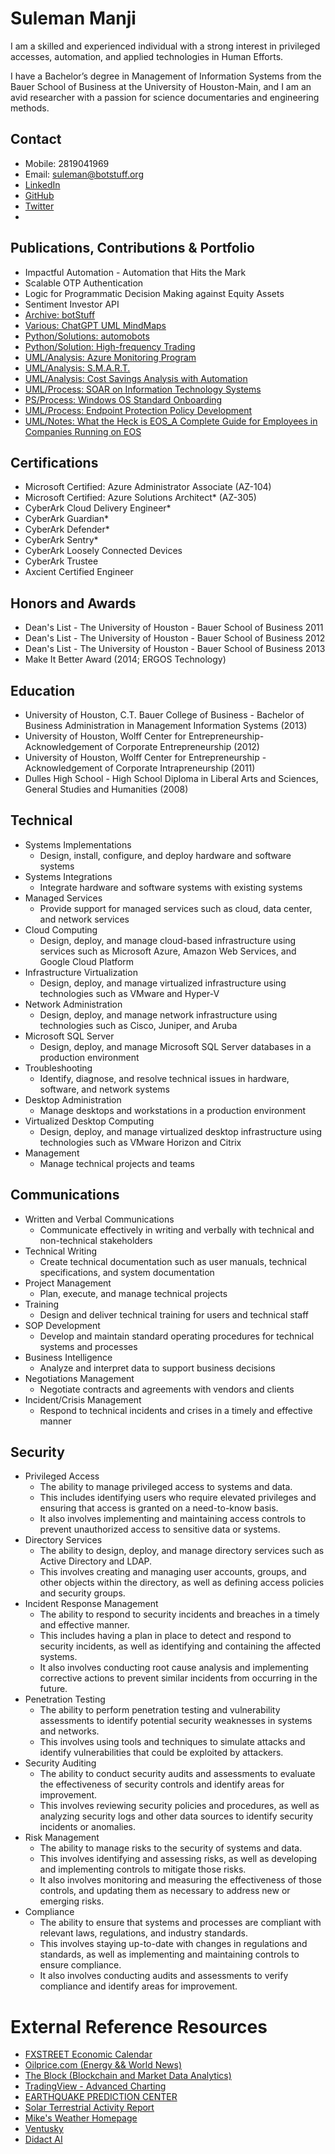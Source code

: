 # Suleman Manji
I am a skilled and experienced individual with a strong interest in privileged accesses, automation, and applied technologies in Human Efforts. 

I have a Bachelor’s degree in Management of Information Systems from the Bauer School of Business at the University of Houston-Main, and I am an avid researcher with a passion for science documentaries and engineering methods.

## Contact
- Mobile: 2819041969
- Email: suleman@botstuff.org
- [LinkedIn](www.linkedin.com/in/sulemanmanji)
- [GitHub](https://suleman.botstuff.org/)
- [Twitter](https://twitter.com/slullyman/)
- 

## Publications, Contributions & Portfolio
- Impactful Automation - Automation that Hits the Mark
- Scalable OTP Authentication
- Logic for Programmatic Decision Making against Equity Assets
- Sentiment Investor API 
- [Archive: botStuff](https://github.com/username/project1)
- [Various: ChatGPT UML MindMaps](https://github.com/ssmanji89/mindmaps)
- [Python/Solutions: automobots](https://github.com/ssmanji89/automobots)
- [Python/Solution: High-frequency Trading](https://github.com/ssmanji89/botstuff_hft_cryptos)
- [UML/Analysis: Azure Monitoring Program](https://github.dev/ssmanji89/mindmaps/blob/1033aba396da4634630cc13021f4f439355ecb8a/Node-Azure_Monitoring-Detailed.md#L1)
- [UML/Analysis: S.M.A.R.T. ](https://github.dev/ssmanji89/mindmaps/blob/1033aba396da4634630cc13021f4f439355ecb8a/MindMap%20for%20Defining%20SMART%20Goals.uml#L1-L28)
- [UML/Analysis: Cost Savings Analysis with Automation](https://github.dev/ssmanji89/mindmaps/blob/1033aba396da4634630cc13021f4f439355ecb8a/Cost-Savings%20Opportunities%20for%20Customers.md#L1-L53)
- [UML/Process: SOAR on Information Technology Systems](https://github.com/ssmanji89/mindmaps/blob/main/SOAR%20IT%20Landscape%20Integration.md)
- [PS/Process: Windows OS Standard Onboarding](https://gist.github.com/botstufforg/84470eb9d12d454b0a452af8c963ff3f)
- [UML/Process: Endpoint Protection Policy Development](https://gist.github.com/ssmanji89/8e31a60a6efd14b92898ee77c9da5dc4)
- [UML/Notes: What the Heck is EOS_A Complete Guide for Employees in Companies Running on EOS](https://github.com/ssmanji89/public/blob/main/posts/notes_What_the_Heck_is_EOS-A_Complete_Guide_for_Employees_in_Companies_Running_on_EOS.md)

## Certifications
- Microsoft Certified: Azure Administrator Associate (AZ-104)
- Microsoft Certified: Azure Solutions Architect* (AZ-305)
- CyberArk Cloud Delivery Engineer*
- CyberArk Guardian*
- CyberArk Defender*
- CyberArk Sentry*
- CyberArk Loosely Connected Devices
- CyberArk Trustee
- Axcient Certified Engineer

## Honors and Awards
- Dean's List - The University of Houston - Bauer School of Business 2011 
- Dean's List - The University of Houston - Bauer School of Business 2012 
- Dean's List - The University of Houston - Bauer School of Business 2013
- Make It Better Award (2014; ERGOS Technology)

## Education
- University of Houston, C.T. Bauer College of Business - Bachelor of Business Administration in Management Information Systems (2013)
- University of Houston, Wolff Center for Entrepreneurship- Acknowledgement of Corporate Entrepreneurship (2012)
- University of Houston, Wolff Center for Entrepreneurship - Acknowledgement of Corporate Intrapreneurship (2011)
- Dulles High School - High School Diploma in Liberal Arts and Sciences, General Studies and Humanities (2008)

## Technical
- Systems Implementations
  - Design, install, configure, and deploy hardware and software systems
- Systems Integrations
  - Integrate hardware and software systems with existing systems
- Managed Services
  - Provide support for managed services such as cloud, data center, and network services
- Cloud Computing
  - Design, deploy, and manage cloud-based infrastructure using services such as Microsoft Azure, Amazon Web Services, and Google Cloud Platform
- Infrastructure Virtualization
  - Design, deploy, and manage virtualized infrastructure using technologies such as VMware and Hyper-V
- Network Administration
  - Design, deploy, and manage network infrastructure using technologies such as Cisco, Juniper, and Aruba
- Microsoft SQL Server
  - Design, deploy, and manage Microsoft SQL Server databases in a production environment
- Troubleshooting
  - Identify, diagnose, and resolve technical issues in hardware, software, and network systems
- Desktop Administration
  - Manage desktops and workstations in a production environment
- Virtualized Desktop Computing
  - Design, deploy, and manage virtualized desktop infrastructure using technologies such as VMware Horizon and Citrix
- Management
  - Manage technical projects and teams
  
## Communications
- Written and Verbal Communications
  - Communicate effectively in writing and verbally with technical and non-technical stakeholders
- Technical Writing
  - Create technical documentation such as user manuals, technical specifications, and system documentation
- Project Management
  - Plan, execute, and manage technical projects
- Training
  - Design and deliver technical training for users and technical staff
- SOP Development
  - Develop and maintain standard operating procedures for technical systems and processes
- Business Intelligence
  - Analyze and interpret data to support business decisions
- Negotiations Management
  - Negotiate contracts and agreements with vendors and clients
- Incident/Crisis Management
  - Respond to technical incidents and crises in a timely and effective manner

## Security
- Privileged Access 
  - The ability to manage privileged access to systems and data. 
  - This includes identifying users who require elevated privileges and ensuring that access is granted on a need-to-know basis. 
  - It also involves implementing and maintaining access controls to prevent unauthorized access to sensitive data or systems.
- Directory Services
  - The ability to design, deploy, and manage directory services such as Active Directory and LDAP. 
  - This involves creating and managing user accounts, groups, and other objects within the directory, as well as defining access policies and security groups.
- Incident Response Management
  - The ability to respond to security incidents and breaches in a timely and effective manner. 
  - This includes having a plan in place to detect and respond to security incidents, as well as identifying and containing the affected systems. 
  - It also involves conducting root cause analysis and implementing corrective actions to prevent similar incidents from occurring in the future.
- Penetration Testing
  - The ability to perform penetration testing and vulnerability assessments to identify potential security weaknesses in systems and networks. 
  - This involves using tools and techniques to simulate attacks and identify vulnerabilities that could be exploited by attackers.
- Security Auditing 
  - The ability to conduct security audits and assessments to evaluate the effectiveness of security controls and identify areas for improvement. 
  - This involves reviewing security policies and procedures, as well as analyzing security logs and other data sources to identify security incidents or anomalies.
- Risk Management
  - The ability to manage risks to the security of systems and data. 
  - This involves identifying and assessing risks, as well as developing and implementing controls to mitigate those risks. 
  - It also involves monitoring and measuring the effectiveness of those controls, and updating them as necessary to address new or emerging risks.
- Compliance
  - The ability to ensure that systems and processes are compliant with relevant laws, regulations, and industry standards. 
  - This involves staying up-to-date with changes in regulations and standards, as well as implementing and maintaining controls to ensure compliance. 
  - It also involves conducting audits and assessments to verify compliance and identify areas for improvement.
  
# External Reference Resources
- [FXSTREET Economic Calendar](https://www.fxstreet.com/economic-calendar)
- [Oilprice.com (Energy && World News)](https://oilprice.com/Latest-Energy-News/World-News/)
- [The Block (Blockchain and Market Data Analytics)](https://www.theblock.co/data/crypto-markets/futures)
- [TradingView - Advanced Charting](https://www.tradingview.com/chart/)
- [EARTHQUAKE PREDICTION CENTER](https://quakewatch.net/)
- [Solar Terrestrial Activity Report](https://www.solen.info/solar/)
- [Mike's Weather Homepage](https://spaghettimodels.com/)
- [Ventusky](https://www.ventusky.com/)
- [Didact AI](https://principiamundi.com/posts/didact-anatomy/)
